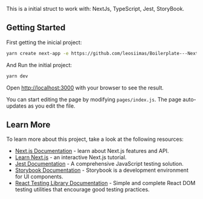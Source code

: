 This is a initial struct to work with: NextJs, TypeScript, Jest, StoryBook.

## Getting Started

First getting the inicial project:

```bash
yarn create next-app -e https://github.com/leosiimas/Boilerplate---Nextjs-and-TypeScript
```

And Run the initial project:

```bash
yarn dev
```

Open [http://localhost:3000](http://localhost:3000) with your browser to see the result.

You can start editing the page by modifying `pages/index.js`. The page auto-updates as you edit the file.

## Learn More

To learn more about this project, take a look at the following resources:

- [Next.js Documentation](https://nextjs.org/docs) - learn about Next.js features and API.
- [Learn Next.js](https://nextjs.org/learn) - an interactive Next.js tutorial.
- [Jest Documentation](https://github.com/facebook/jest) - A comprehensive JavaScript testing solution.
- [Storybook Documentation](https://github.com/storybookjs/storybook) - Storybook is a development environment for UI components.
- [React Testing Library Documentation](https://github.com/testing-library/react-testing-library) - Simple and complete React DOM testing utilities that encourage good testing practices.

